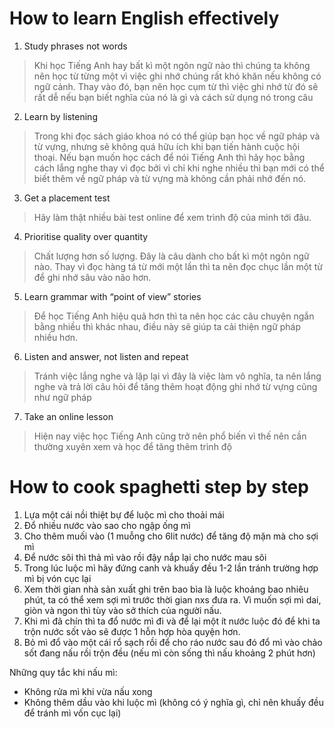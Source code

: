# How to learn English effectively

1. Study phrases not words

> Khi học Tiếng Anh hay bất kì một ngôn ngữ nào thì chúng ta không nên học từ từng một vì việc ghi nhớ chúng rất khó khăn nếu không có ngữ cảnh. Thay vào đó, bạn nên học cụm từ thì việc ghi nhớ từ đó sẽ rất dễ nếu bạn biết nghĩa của nó là gì và cách sử dụng nó trong câu

2. Learn by listening

> Trong khi đọc sách giáo khoa nó có thể giúp bạn học về ngữ pháp và từ vựng, nhưng sẽ không quá hữu ích khi bạn tiến hành cuộc hội thoại. Nếu bạn muốn học cách để nói Tiếng Anh thì hãy học bằng cách lắng nghe thay vì đọc bởi vì chỉ khi nghe nhiều thì bạn mới có thể biết thêm về ngữ pháp và từ vựng mà không cần phải nhớ đến nó.

3. Get a placement test

> Hãy làm thật nhiều bài test online để xem trình độ của mình tới đâu.

4. Prioritise quality over quantity 

> Chất lượng hơn số lượng. Đây là câu dành cho bất kì một ngôn ngữ nào. Thay vì đọc hàng tá từ mới một lần thì ta nên đọc chục lần một từ để ghi nhớ sâu vào não hơn.

5. Learn grammar with “point of view” stories

> Để học Tiếng Anh hiệu quả hơn thì ta nên học các câu chuyện ngắn bằng nhiều thì khác nhau, điều này sẽ giúp ta cải thiện ngữ pháp nhiều hơn.

6. Listen and answer, not listen and repeat

> Tránh việc lắng nghe và lặp lại vì đây là việc làm vô nghĩa, ta nên lắng nghe và trả lời câu hỏi để tăng thêm hoạt động ghi nhớ từ vựng cũng như ngữ pháp

7. Take an online lesson

> Hiện nay việc học Tiếng Anh cũng trở nên phổ biến vì thế nên cần thường xuyên xem và học để tăng thêm trình độ

# How to cook spaghetti step by step

1. Lựa một cái nồi thiệt bự để luộc mì cho thoải mái
2. Đổ nhiều nước vào sao cho ngập ống mì
3. Cho thêm muối vào (1 muỗng cho 6lit nước) để tăng độ mặn mà cho sợi mì
4. Để nước sôi thì thả mì vào rồi đậy nắp lại cho nước mau sôi
5. Trong lúc luộc mì hãy đứng canh và khuấy đều 1-2 lần tránh trường hợp mì bị vón cục lại
6. Xem thời gian nhà sản xuất ghi trên bao bìa là luộc khoảng bao nhiêu phút, ta có thể xem sợi mì trước thời gian nxs đưa ra. Vì muốn sợi mì dai, giòn và ngon thì tùy vào sở thích của người nấu.
7. Khi mì đã chín thì ta đổ nước mì đi và để lại một ít nước luộc đó để khi ta trộn nước sốt vào sẽ được 1 hỗn hợp hòa quyện hơn.
8. Bỏ mì đổ vào một cái rổ sạch rồi để cho ráo nước sau đó đổ mì vào chảo sốt đang nấu rồi trộn đều (nếu mì còn sống thì nấu khoảng 2 phút hơn) 

Những quy tắc khi nấu mì: 
+ Không rửa mì khi vừa nấu xong
+ Không thêm dầu vào khi luộc mì (không có ý nghĩa gì, chỉ nên khuấy đều để tránh mì vốn cục lại) 

